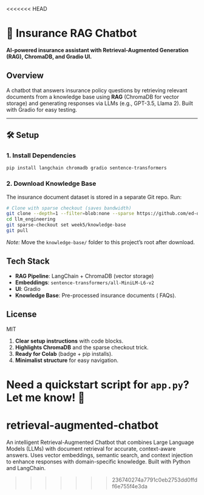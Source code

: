 <<<<<<< HEAD
# 🚀 Insurance RAG Chatbot  
**AI-powered insurance assistant with Retrieval-Augmented Generation (RAG), ChromaDB, and Gradio UI.**  
##  Overview  
A chatbot that answers insurance policy questions by retrieving relevant documents from a knowledge base using **RAG** (ChromaDB for vector storage) and generating responses via LLMs (e.g., GPT-3.5, Llama 2). Built with Gradio for easy testing.  

---

## 🛠️ Setup  

### 1. Install Dependencies  
```bash
pip install langchain chromadb gradio sentence-transformers
```

### 2. Download Knowledge Base  
The insurance document dataset is stored in a separate Git repo. Run:  
```bash
# Clone with sparse checkout (saves bandwidth)
git clone --depth=1 --filter=blob:none --sparse https://github.com/ed-donner/llm_engineering.git
cd llm_engineering
git sparse-checkout set week5/knowledge-base
git pull
```
*Note:* Move the `knowledge-base/` folder to this project’s root after download.  



##  Tech Stack  
- **RAG Pipeline**: LangChain + ChromaDB (vector storage)  
- **Embeddings**: `sentence-transformers/all-MiniLM-L6-v2`  
- **UI**: Gradio  
- **Knowledge Base**: Pre-processed insurance documents ( FAQs).  

## License  
MIT  


1. **Clear setup instructions** with code blocks.  
2. **Highlights ChromaDB** and the sparse checkout trick.  
3. **Ready for Colab** (badge + pip installs).  
4. **Minimalist structure** for easy navigation.  

Need a **quickstart script** for `app.py`? Let me know! 🎯
=======
# retrieval-augmented-chatbot
An intelligent Retrieval-Augmented Chatbot that combines Large Language Models (LLMs) with document retrieval for accurate, context-aware answers. Uses vector embeddings, semantic search, and context injection to enhance responses with domain-specific knowledge. Built with Python and LangChain.
>>>>>>> 236740274a7791c0eb2753dd0ffdf6e755f4e3da
